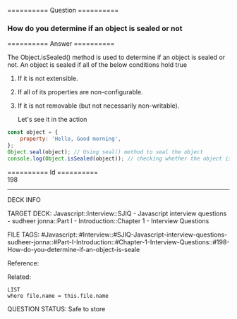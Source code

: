 ========== Question ==========  

### How do you determine if an object is sealed or not  

========== Answer ==========  

The Object.isSealed() method is used to determine if an object is sealed or not. An object is sealed if all of the below conditions hold true

1. If it is not extensible.

2. If all of its properties are non-configurable.

3. If it is not removable (but not necessarily non-writable).

    Let's see it in the action

```javascript
const object = {
    property: 'Hello, Good morning',
};
Object.seal(object); // Using seal() method to seal the object
console.log(Object.isSealed(object)); // checking whether the object is sealed or not
```

========== Id ==========  
198

---

DECK INFO

TARGET DECK: Javascript::Interview::SJIQ - Javascript interview questions - sudheer jonna::Part I - Introduction::Chapter 1 - Interview Questions

FILE TAGS: #Javascript::#Interview::#SJIQ-Javascript-interview-questions-sudheer-jonna::#Part-I-Introduction::#Chapter-1-Interview-Questions::#198-How-do-you-determine-if-an-object-is-seale

Reference:

Related:

```dataview
LIST
where file.name = this.file.name
```

QUESTION STATUS: Safe to store
